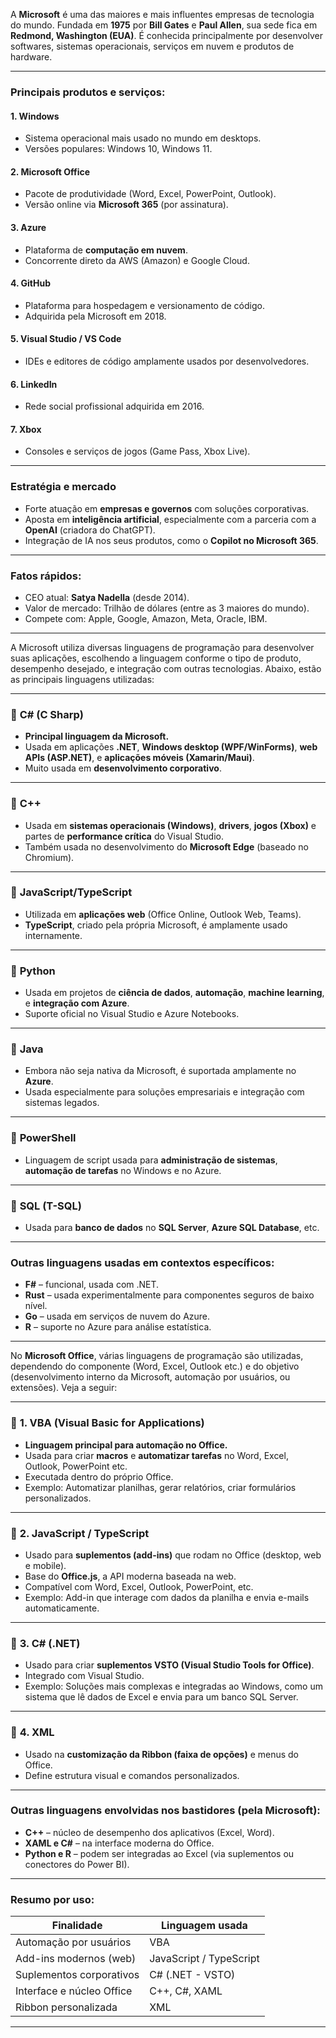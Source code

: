 A **Microsoft** é uma das maiores e mais influentes empresas de tecnologia do mundo. Fundada em **1975** por **Bill Gates** e **Paul Allen**, sua sede fica em **Redmond, Washington (EUA)**. É conhecida principalmente por desenvolver softwares, sistemas operacionais, serviços em nuvem e produtos de hardware.

---

### Principais produtos e serviços:

#### 1. **Windows**

* Sistema operacional mais usado no mundo em desktops.
* Versões populares: Windows 10, Windows 11.

#### 2. **Microsoft Office**

* Pacote de produtividade (Word, Excel, PowerPoint, Outlook).
* Versão online via **Microsoft 365** (por assinatura).

#### 3. **Azure**

* Plataforma de **computação em nuvem**.
* Concorrente direto da AWS (Amazon) e Google Cloud.

#### 4. **GitHub**

* Plataforma para hospedagem e versionamento de código.
* Adquirida pela Microsoft em 2018.

#### 5. **Visual Studio / VS Code**

* IDEs e editores de código amplamente usados por desenvolvedores.

#### 6. **LinkedIn**

* Rede social profissional adquirida em 2016.

#### 7. **Xbox**

* Consoles e serviços de jogos (Game Pass, Xbox Live).

---

### Estratégia e mercado

* Forte atuação em **empresas e governos** com soluções corporativas.
* Aposta em **inteligência artificial**, especialmente com a parceria com a **OpenAI** (criadora do ChatGPT).
* Integração de IA nos seus produtos, como o **Copilot no Microsoft 365**.

---

### Fatos rápidos:

* CEO atual: **Satya Nadella** (desde 2014).
* Valor de mercado: Trilhão de dólares (entre as 3 maiores do mundo).
* Compete com: Apple, Google, Amazon, Meta, Oracle, IBM.

---

A Microsoft utiliza diversas linguagens de programação para desenvolver suas aplicações, escolhendo a linguagem conforme o tipo de produto, desempenho desejado, e integração com outras tecnologias. Abaixo, estão as principais linguagens utilizadas:

---

### 🔹 **C# (C Sharp)**

* **Principal linguagem da Microsoft.**
* Usada em aplicações **.NET**, **Windows desktop (WPF/WinForms)**, **web APIs (ASP.NET)**, e **aplicações móveis (Xamarin/Maui)**.
* Muito usada em **desenvolvimento corporativo**.

---

### 🔹 **C++**

* Usada em **sistemas operacionais (Windows)**, **drivers**, **jogos (Xbox)** e partes de **performance crítica** do Visual Studio.
* Também usada no desenvolvimento do **Microsoft Edge** (baseado no Chromium).

---

### 🔹 **JavaScript/TypeScript**

* Utilizada em **aplicações web** (Office Online, Outlook Web, Teams).
* **TypeScript**, criado pela própria Microsoft, é amplamente usado internamente.

---

### 🔹 **Python**

* Usada em projetos de **ciência de dados**, **automação**, **machine learning**, e **integração com Azure**.
* Suporte oficial no Visual Studio e Azure Notebooks.

---

### 🔹 **Java**

* Embora não seja nativa da Microsoft, é suportada amplamente no **Azure**.
* Usada especialmente para soluções empresariais e integração com sistemas legados.

---

### 🔹 **PowerShell**

* Linguagem de script usada para **administração de sistemas**, **automação de tarefas** no Windows e no Azure.

---

### 🔹 **SQL (T-SQL)**

* Usada para **banco de dados** no **SQL Server**, **Azure SQL Database**, etc.

---

### Outras linguagens usadas em contextos específicos:

* **F#** – funcional, usada com .NET.
* **Rust** – usada experimentalmente para componentes seguros de baixo nível.
* **Go** – usada em serviços de nuvem do Azure.
* **R** – suporte no Azure para análise estatística.

---

No **Microsoft Office**, várias linguagens de programação são utilizadas, dependendo do componente (Word, Excel, Outlook etc.) e do objetivo (desenvolvimento interno da Microsoft, automação por usuários, ou extensões). Veja a seguir:

---

### 🔹 **1. VBA (Visual Basic for Applications)**

* **Linguagem principal para automação no Office.**
* Usada para criar **macros** e **automatizar tarefas** no Word, Excel, Outlook, PowerPoint etc.
* Executada dentro do próprio Office.
* Exemplo: Automatizar planilhas, gerar relatórios, criar formulários personalizados.

---

### 🔹 **2. JavaScript / TypeScript**

* Usado para **suplementos (add-ins)** que rodam no Office (desktop, web e mobile).
* Base do **Office.js**, a API moderna baseada na web.
* Compatível com Word, Excel, Outlook, PowerPoint, etc.
* Exemplo: Add-in que interage com dados da planilha e envia e-mails automaticamente.

---

### 🔹 **3. C# (.NET)**

* Usado para criar **suplementos VSTO (Visual Studio Tools for Office)**.
* Integrado com Visual Studio.
* Exemplo: Soluções mais complexas e integradas ao Windows, como um sistema que lê dados de Excel e envia para um banco SQL Server.

---

### 🔹 **4. XML**

* Usado na **customização da Ribbon (faixa de opções)** e menus do Office.
* Define estrutura visual e comandos personalizados.

---

### Outras linguagens envolvidas nos bastidores (pela Microsoft):

* **C++** – núcleo de desempenho dos aplicativos (Excel, Word).
* **XAML e C#** – na interface moderna do Office.
* **Python e R** – podem ser integradas ao Excel (via suplementos ou conectores do Power BI).

---

### Resumo por uso:

| Finalidade                | Linguagem usada         |
| ------------------------- | ----------------------- |
| Automação por usuários    | VBA                     |
| Add-ins modernos (web)    | JavaScript / TypeScript |
| Suplementos corporativos  | C# (.NET - VSTO)        |
| Interface e núcleo Office | C++, C#, XAML           |
| Ribbon personalizada      | XML                     |

---

